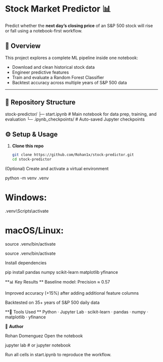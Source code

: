 # Stock Market Predictor 📊

Predict whether the **next day’s closing price** of an S&P 500 stock will rise or fall using a notebook-first workflow.

## 🧠 Overview
This project explores a complete ML pipeline inside one notebook:
- Download and clean historical stock data
- Engineer predictive features
- Train and evaluate a Random Forest Classifier
- Backtest accuracy across multiple years of S&P 500 data

---

## 📁 Repository Structure
stock-predictor/
├─ start.ipynb # Main notebook for data prep, training, and evaluation
└─ .ipynb_checkpoints/ # Auto-saved Jupyter checkpoints

## ⚙️ Setup & Usage
1. **Clone this repo**
   ```bash
   git clone https://github.com/Rohan1x/stock-predictor.git
   cd stock-predictor


(Optional) Create and activate a virtual environment

python -m venv .venv
# Windows:
.venv\Scripts\activate
# macOS/Linux:
source .venv/bin/activate

source .venv/bin/activate

Install dependencies


pip install pandas numpy scikit-learn matplotlib yfinance



**📊 Key Results
**
Baseline model: Precision ≈ 0.57

Improved accuracy (+15%) after adding additional feature columns

Backtested on 35+ years of S&P 500 daily data



**🧰 Tools Used
**
Python · Jupyter Lab · scikit-learn · pandas · numpy · matplotlib · yfinance



👤 **Author**

Rohan Domenguez
Open the notebook


jupyter lab    # or jupyter notebook


Run all cells in start.ipynb to reproduce the workflow.
